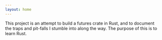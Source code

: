 ```yaml
---
layout: home
---
```

This project is an attempt to build a futures crate in Rust, and to document the traps and
pit-falls I stumble into along the way.
The purpose of this is to learn Rust.
